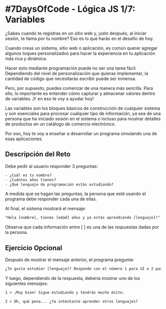 # #7DaysOfCode - Lógica JS 1/7: Variables

¿Sabes cuando te registras en un sitio web y, justo después, al iniciar sesión, te llama por tu nombre? Eso es lo que harás en el desafío de hoy.

Cuando creas un sistema, sitio web o aplicación, es común querer agregar algunos toques personalizados para hacer la experiencia en tu aplicación más rica y dinámica.

Hacer esto mediante programación puede no ser una tarea fácil. Dependiendo del nivel de personalización que quieras implementar, la cantidad de código que necesitarás escribir puede ser inmensa.

Pero, por supuesto, puedes comenzar de una manera más sencilla. Para ello, lo importante es entender cómo capturar y almacenar valores dentro de variables. ¡Y en eso te voy a ayudar hoy!

Las variables son los bloques básicos de construcción de cualquier sistema y son esenciales para procesar cualquier tipo de información, ya sea de una persona que ha iniciado sesión en el sistema o incluso para mostrar detalles de productos en un catálogo de comercio electrónico.

Por eso, hoy te voy a enseñar a desarrollar un programa simulando una de esas aplicaciones.

## Descripción del Reto

Debe pedir al usuario responder 3 preguntas:

```txt
- ¿Cuál es tu nombre?
- ¿Cuántos años tienes?
- ¿Qué lenguaje de programación estás estudiando?
```

A medida que se hagan las preguntas, la persona que esté usando el programa debe responder cada una de ellas.

Al final, el sistema mostrará el mensaje:

```txt
"Hola [nombre], tienes [edad] años y ya estás aprendiendo [lenguaje]!"
```

Observa que cada información entre [ ] es una de las respuestas dadas por la persona.

## Ejercicio Opcional

Después de mostrar el mensaje anterior, el programa pregunte:

```txt
¿Te gusta estudiar [lenguaje]? Responde con el número 1 para SÍ o 2 para NO.
```

Y luego, dependiendo de la respuesta, debería mostrar uno de los siguientes mensajes:

```txt
1 > ¡Muy bien! Sigue estudiando y tendrás mucho éxito.

2 > Oh, qué pena... ¿Ya intentaste aprender otros lenguajes?
```

